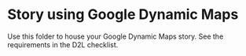 # Story using Google Dynamic Maps

Use this folder to house your Google Dynamic Maps story. See the requirements in the D2L checklist.

  
